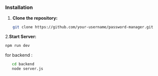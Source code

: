 ### Installation

1. **Clone the repository:**

   ```bash
   git clone https://github.com/your-username/password-manager.git
2.**Start Server:**

  ```bash
  npm run dev
   ```
 for backend :
 ```bash
    cd backend
    node server.js
  
